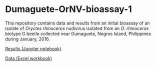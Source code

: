# Dumaguete-OrNV-bioassay-1

This repository contains data and results from an initial bioassay of an isolate of *Oryctes rhinoceros* nudivirus isolated from an *O. rhinoceros* biotype G beetle collected near Dumaguete, Negros Island, Philippines during January, 2016. 

[Results (Jupyter notebook)](https://github.com/aubreymoore/Dumaguete-OrNV-bioassay-1/blob/master/Dumaguete%20OrNV%20bioassay%201.ipynb)

[Data (Excel workbook)]()

